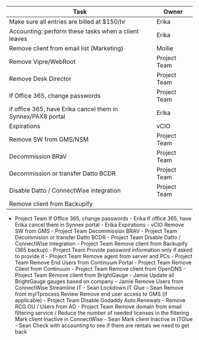 | Task                                                        | Owner        |
| ----------------------------------------------------------- | ------------ |
| Make sure all entries are billed at $150/hr                 | Erika        |
| Accounting: perform these tasks when a client leaves        | Erika        |
| Remove client from email list (Marketing)                   | Mollie       |
| Remove Vipre/WebRoot                                        | Project Team |
| Remove Desk Director                                        | Project Team |
| If Office 365, change passwords                             | Project Team |
| if office 365, have Erika cancel them in Synnex/PAX8 portal | Erika        |
| Expirations                                                 | vCIO         |
| Remove SW from GMS/NSM                                      | Project Team |
| Decommission BRaV                                           | Project Team |
| Decommission or transfer Datto BCDR                         | Project Team |
| Disable Datto / ConnectWise integration                     | Project Team |
| Remove client from Backupify                                                            |              |



 - Project Team
If Office 365, change passwords - Erika
If office 365, have Erika cancel them in Synnex portal - Erika
Expirations - vCIO
Remove SW from GMS - Project Team
Decommission BRAV - Project Team
Decommision or transfer Datto BCDR - Project Team
Disable Datto / ConnectWise Integration - Project Team
Remove client from Backupify (365 backup) - Project Team
Provide password information only if asked to provide it - Project Team
Remove agent from server and PCs - Project Team
Remove End Users from Continuum Portal - Project Team
Remove Client from Continuum - Project Team
Remove client from OpenDNS - Project Team
Remove client from BrightGauge - Jamie
Update all BrightGauge gauges based on company - Jamie
Remove Users from ConnectWise Streamline IT - Sean
Lockdown IT Glue - Sean
Remove from myITprocess Review
Remove end user access to GMS (if applicable) - Project Team
Disable Godaddy Auto Renewals - 
Remove RCG OU / Users from AD - Project Team
Remove domain from email filtering service / Reduce the number of needed licenses in the filtering
Mark client Inactive in ConnectWise - Sean
Mark client Inactive in ITGlue - Sean
Check with accounting to see if there are rentals we need to get back